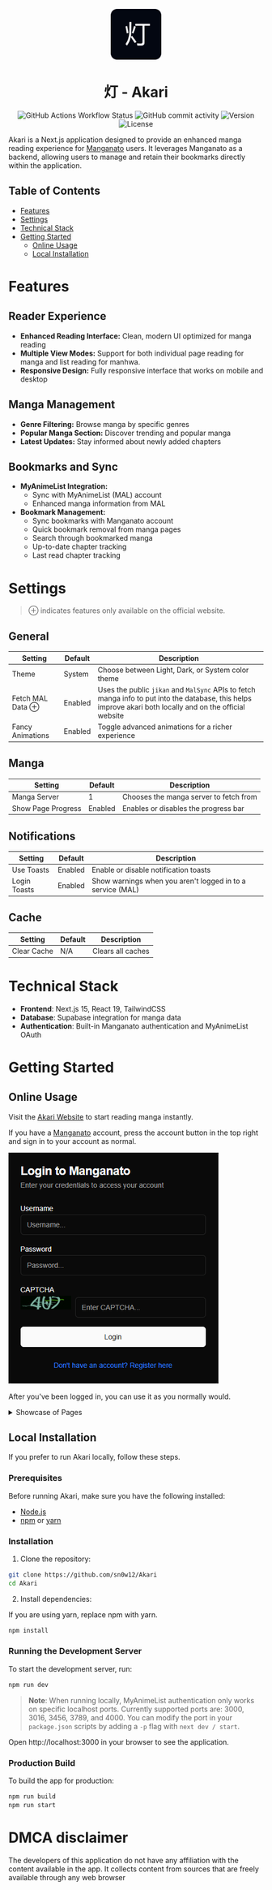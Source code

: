 <p align="center">
  <img src="./public/img/icon.png" alt="Icon" width="100" />
</p>

<h1 align="center">灯 - Akari</h1>

<div align="center">
    <img alt="GitHub Actions Workflow Status" src="https://img.shields.io/github/actions/workflow/status/sn0w12/Akari/build.yml">
    <img alt="GitHub commit activity" src="https://img.shields.io/github/commit-activity/m/sn0w12/Akari">
    <img alt="Version" src="https://img.shields.io/badge/version-1.2.2-indigo">
    <img alt="License" src="https://img.shields.io/github/license/sn0w12/Akari">
</div>

Akari is a Next.js application designed to provide an enhanced manga reading experience for [Manganato](https://manganato.gg/) users. It leverages Manganato as a backend, allowing users to manage and retain their bookmarks directly within the application.

## Table of Contents

- [Features](#features)
- [Settings](#settings)
- [Technical Stack](#technical-stack)
- [Getting Started](#getting-started)
    - [Online Usage](#online-usage)
    - [Local Installation](#local-installation)

# Features

## Reader Experience

- **Enhanced Reading Interface:** Clean, modern UI optimized for manga reading
- **Multiple View Modes:** Support for both individual page reading for manga and list reading for manhwa.
- **Responsive Design:** Fully responsive interface that works on mobile and desktop

## Manga Management

- **Genre Filtering:** Browse manga by specific genres
- **Popular Manga Section:** Discover trending and popular manga
- **Latest Updates:** Stay informed about newly added chapters

## Bookmarks and Sync

- **MyAnimeList Integration:**
    - Sync with MyAnimeList (MAL) account
    - Enhanced manga information from MAL
- **Bookmark Management:**
    - Sync bookmarks with Manganato account
    - Quick bookmark removal from manga pages
    - Search through bookmarked manga
    - Up-to-date chapter tracking
    - Last read chapter tracking

# Settings

> ⊕ indicates features only available on the official website.

## General

| Setting          | Default | Description                                                                                                                                                |
| ---------------- | ------- | ---------------------------------------------------------------------------------------------------------------------------------------------------------- |
| Theme            | System  | Choose between Light, Dark, or System color theme                                                                                                          |
| Fetch MAL Data ⊕ | Enabled | Uses the public `jikan` and `MalSync` APIs to fetch manga info to put into the database, this helps improve akari both locally and on the official website |
| Fancy Animations | Enabled | Toggle advanced animations for a richer experience                                                                                                         |

## Manga

| Setting            | Default | Description                            |
| ------------------ | ------- | -------------------------------------- |
| Manga Server       | 1       | Chooses the manga server to fetch from |
| Show Page Progress | Enabled | Enables or disables the progress bar   |

## Notifications

| Setting      | Default | Description                                                |
| ------------ | ------- | ---------------------------------------------------------- |
| Use Toasts   | Enabled | Enable or disable notification toasts                      |
| Login Toasts | Enabled | Show warnings when you aren't logged in to a service (MAL) |

## Cache

| Setting     | Default | Description       |
| ----------- | ------- | ----------------- |
| Clear Cache | N/A     | Clears all caches |

# Technical Stack

- **Frontend**: Next.js 15, React 19, TailwindCSS
- **Database**: Supabase integration for manga data
- **Authentication**: Built-in Manganato authentication and MyAnimeList OAuth

# Getting Started

## Online Usage

Visit the [Akari Website](https://akari-psi.vercel.app/) to start reading manga instantly.

If you have a [Manganato](https://manganato.gg/) account, press the account button in the top right and sign in to your account as normal.

![Login](./images/LoginForm.png)

After you've been logged in, you can use it as you normally would.

<details>
  <summary>Showcase of Pages</summary>

### Front Page

![FrontPage](./images/Homepage.png)

### Bookmarks

![Bookmarks](./images/Bookmarks.png)

### Manga

![Manga](./images/Manga.png)

### Author

![Author](./images/Author.png)

### Genre

![Genre](./images/Genre.png)

</details>

## Local Installation

If you prefer to run Akari locally, follow these steps.

### Prerequisites

Before running Akari, make sure you have the following installed:

- [Node.js](https://nodejs.org/)
- [npm](https://www.npmjs.com/) or [yarn](https://yarnpkg.com/)

### Installation

1. Clone the repository:

```bash
git clone https://github.com/sn0w12/Akari
cd Akari
```

2. Install dependencies:

If you are using yarn, replace npm with yarn.

```bash
npm install
```

### Running the Development Server

To start the development server, run:

```bash
npm run dev
```

> **Note**: When running locally, MyAnimeList authentication only works on specific localhost ports. Currently supported ports are: 3000, 3016, 3456, 3789, and 4000. You can modify the port in your `package.json` scripts by adding a `-p` flag with `next dev / start`.

Open http://localhost:3000 in your browser to see the application.

### Production Build

To build the app for production:

```bash
npm run build
npm run start
```

# DMCA disclaimer

The developers of this application do not have any affiliation with the content available in the app.
It collects content from sources that are freely available through any web browser
